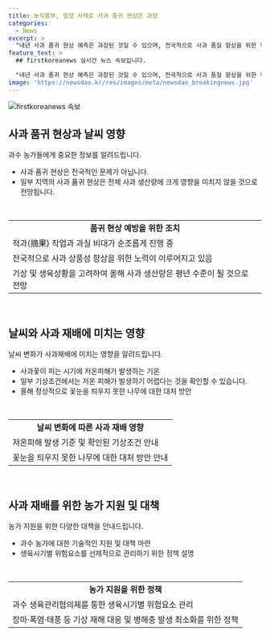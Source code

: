 ```yaml
---
title: 농식품부, 밀양 사례로 사과 품귀 현상은 과장
categories:
  - News
excerpt: >
  "내년 사과 품귀 현상 예측은 과장된 것일 수 있으며, 전국적으로 사과 품질 향상을 위한 작업이 순조롭게 진행 중" 농식품부는 사과 품귀 현상이 지역적 문제라고 설명했으며, 사과꽃에 동서양과풍해가 어렵게 발생했을 뿐, 정상 생육을 위한 기술지도를 실시 중"고 온피해 발생 온도와 정상적인 꽃눈 형성을 위한 기술지도 강화 및 기상 재해 대응을 위한 노력을 진행중" 농식품부 정책브리핑.
feature_text: >
  ## firstkoreanews 실시간 뉴스 속보입니다.

  "내년 사과 품귀 현상 예측은 과장된 것일 수 있으며, 전국적으로 사과 품질 향상을 위한 작업이 순조롭게 진행 중" 농식품부는 사과 품귀 현상이 지역적 문제라고 설명했으며, 사과꽃에 동서양과풍해가 어렵게 발생했을 뿐, 정상 생육을 위한 기술지도를 실시 중"고 온피해 발생 온도와 정상적인 꽃눈 형성을 위한 기술지도 강화 및 기상 재해 대응을 위한 노력을 진행중" 농식품부 정책브리핑.
image: 'https://newsdao.kr/res/images/meta/newsdao_breakingnews.jpg'
---
```


<p><img src="https://newsdao.kr/res/images/meta/newsdao_breakingnews.jpg" alt="firstkoreanews 속보" /></p>

<h2 data-ke-size="size26">사과 품귀 현상과 날씨 영향</h2>

<p data-ke-size="size16">과수 농가들에게 중요한 정보를 알려드립니다.</p>

<ul>
    <li>사과 품귀 현상은 전국적인 문제가 아닙니다.</li>
    <li>일부 지역의 사과 품귀 현상은 전체 사과 생산량에 크게 영향을 미치지 않을 것으로 전망됩니다.</li>
</ul>

<p data-ke-size="size16">&nbsp;</p>

<table>
    <tbody>
        <tr>
            <td style="text-align: center; height: 17px;"><b>품귀 현상 예방을 위한 조치</b></td>
        </tr>
        <tr>
            <td style="text-align: left; height: 17px;">적과(摘果) 작업과 과실 비대가 순조롭게 진행 중</td>
        </tr>
        <tr>
            <td style="text-align: left; height: 17px;">전국적으로 사과 상품성 향상을 위한 노력이 이루어지고 있음</td>
        </tr>
        <tr>
            <td style="text-align: left; height: 17px;">기상 및 생육상황을 고려하여 올해 사과 생산량은 평년 수준이 될 것으로 전망</td>
        </tr>
    </tbody>
</table>

<p data-ke-size="size16">&nbsp;</p>

<h2 data-ke-size="size26">날씨와 사과 재배에 미치는 영향</h2>

<p data-ke-size="size16">날씨 변화가 사과재배에 미치는 영향을 알려드립니다.</p>

<ul>
    <li>사과꽃이 피는 시기에 저온피해가 발생하는 기온</li>
    <li>일부 기상조건에서는 저온 피해가 발생하기 어렵다는 것을 확인할 수 있습니다.</li>
    <li>올해 정상적으로 꽃눈을 틔우지 못한 나무에 대한 대처 방안</li>
</ul>

<p data-ke-size="size16">&nbsp;</p>

<table>
    <tbody>
        <tr>
            <td style="text-align: center; height: 17px;"><b>날씨 변화에 따른 사과 재배 영향</b></td>
        </tr>
        <tr>
            <td style="text-align: left; height: 17px;">저온피해 발생 기준 및 확인된 기상조건 안내</td>
        </tr>
        <tr>
            <td style="text-align: left; height: 17px;">꽃눈을 틔우지 못한 나무에 대한 대처 방안 안내</td>
        </tr>
    </tbody>
</table>

<p data-ke-size="size16">&nbsp;</p>

<h2 data-ke-size="size26">사과 재배를 위한 농가 지원 및 대책</h2>

<p data-ke-size="size16">농가 지원을 위한 다양한 대책을 안내드립니다.</p>

<ul>
    <li>과수 농가에 대한 기술적인 지원 및 대책 마련</li>
    <li>생육시기별 위험요소를 선제적으로 관리하기 위한 정책 설명</li>
</ul>

<p data-ke-size="size16">&nbsp;</p>

<table>
    <tbody>
        <tr>
            <td style="text-align: center; height: 17px;"><b>농가 지원을 위한 정책</b></td>
        </tr>
        <tr>
            <td style="text-align: left; height: 17px;">과수 생육관리협의체를 통한 생육시기별 위험요소 관리</td>
        </tr>
        <tr>
            <td style="text-align: left; height: 17px;">장마·폭염·태풍 등 기상 재해 대응 및 병해충 발생 최소화를 위한 정책</td>
        </tr>
    </tbody>
</table>

<p data-ke-size="size16">&nbsp;</p>

<p data-ke-size="size16"></p>

